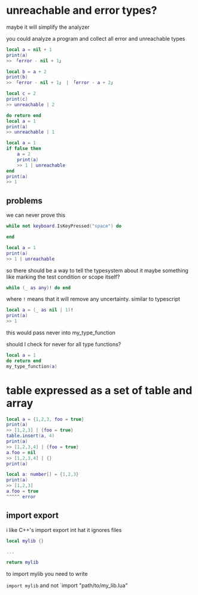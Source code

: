 # unreachable and error types?

maybe it will simplify the analyzer

you could analyze a program and collect all error and unreachable types

```lua
local a = nil + 1
print(a)
>> 「error - nil + 1」

local b = a + 2
print(b)
>> 「error - nil + 1」 | 「error - a + 2」

local c = 2
print(c)
>> unreachable | 2
```

```lua
do return end
local a = 1
print(a)
>> unreachable | 1
```

```lua
local a = 1
if false then
    a = 2
    print(a)
    >> 1 | unreachable
end
print(a)
>> 1
```

## problems

we can never prove this

```lua
while not keyboard.IsKeyPressed("space") do 

end

local a = 1
print(a)
>> 1 | unreachable
```

so there should be a way to tell the typesystem about it
maybe something like marking the test condition or scope itself?

```lua
while (_ as any)! do end
```

where `!` means that it will remove any uncertainty. similar to typescript

```lua
local a = (_ as nil | 1)!
print(a)
>> 1
```

this would pass never into my_type_function

should I check for never for all type functions?
```lua
local a = 1
do return end
my_type_function(a)
```

# table expressed as a set of table and array
```lua
local a = {1,2,3, foo = true}
print(a)
>> [1,2,3] | {foo = true}
table.insert(a, 4)
print(a)
>> [1,2,3,4] | {foo = true}
a.foo = nil
>> [1,2,3,4] | {}
print(a)
```

```lua
local a: number[] = {1,2,3}
print(a)
>> [1,2,3]
a.foo = true
^^^^^ error
```


## import export

i like C++'s import export int hat it ignores files

```lua
local mylib {}

...

return mylib
```

to import mylib you need to write 

`import mylib` and not `import "path/to/my_lib.lua"

